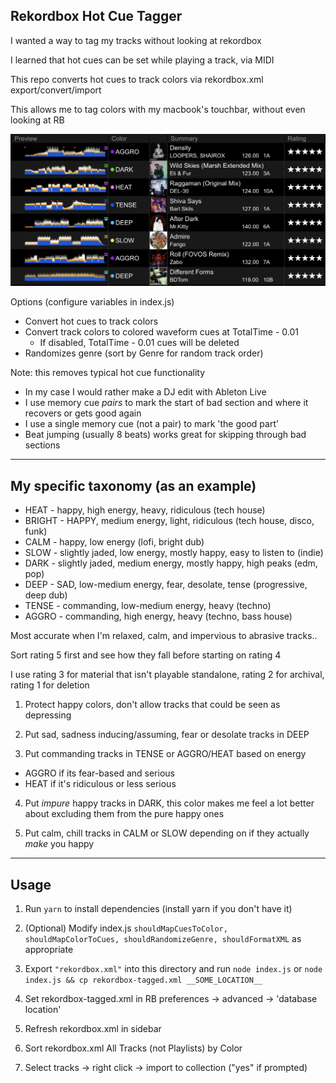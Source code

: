 Rekordbox Hot Cue Tagger
--

I wanted a way to tag my tracks without looking at rekordbox

I learned that hot cues can be set while playing a track, via MIDI

This repo converts hot cues to track colors via rekordbox.xml export/convert/import

This allows me to tag colors with my macbook's touchbar, without even looking at RB

<img src="./screenshot-example.png" width="600"/>

Options (configure variables in index.js)
- Convert hot cues to track colors
- Convert track colors to colored waveform cues at TotalTime - 0.01
  - If disabled, TotalTime - 0.01 cues will be deleted
- Randomizes genre (sort by Genre for random track order)

Note: this removes typical hot cue functionality
- In my case I would rather make a DJ edit with Ableton Live
- I use memory cue *pairs* to mark the start of bad section and where it recovers or gets good again
- I use a single memory cue (not a pair) to mark 'the good part'
- Beat jumping (usually 8 beats) works great for skipping through bad sections

---

My specific taxonomy (as an example)
--

- HEAT - happy, high energy, heavy, ridiculous (tech house)
- BRIGHT - HAPPY, medium energy, light, ridiculous (tech house, disco, funk)
- CALM - happy, low energy (lofi, bright dub)
- SLOW - slightly jaded, low energy, mostly happy, easy to listen to (indie)
- DARK - slightly jaded, medium energy, mostly happy, high peaks (edm, pop)
- DEEP - SAD, low-medium energy, fear, desolate, tense (progressive, deep dub)
- TENSE - commanding, low-medium energy, heavy (techno)
- AGGRO - commanding, high energy, heavy (techno, bass house)

Most accurate when I'm relaxed, calm, and impervious to abrasive tracks..

Sort rating 5 first and see how they fall before starting on rating 4

I use rating 3 for material that isn't playable standalone, rating 2 for archival, rating 1 for deletion

1. Protect happy colors, don't allow tracks that could be seen as depressing

2. Put sad, sadness inducing/assuming, fear or desolate tracks in DEEP

3. Put commanding tracks in TENSE or AGGRO/HEAT based on energy
- AGGRO if its fear-based and serious
- HEAT if it's ridiculous or less serious

4. Put *impure* happy tracks in DARK, this color makes me feel a lot better about excluding them from the pure happy ones

5. Put calm, chill tracks in CALM or SLOW depending on if they actually *make* you happy

---

Usage
--

1. Run `yarn` to install dependencies (install yarn if you don't have it)

2. (Optional) Modify index.js `shouldMapCuesToColor, shouldMapColorToCues, shouldRandomizeGenre, shouldFormatXML` as appropriate

3. Export `"rekordbox.xml"` into this directory and run `node index.js` or `node index.js && cp rekordbox-tagged.xml __SOME_LOCATION__`

4. Set rekordbox-tagged.xml in RB preferences -> advanced -> 'database location'

5. Refresh rekordbox.xml in sidebar

6. Sort rekordbox.xml All Tracks (not Playlists) by Color

7. Select tracks -> right click -> import to collection ("yes" if prompted)
